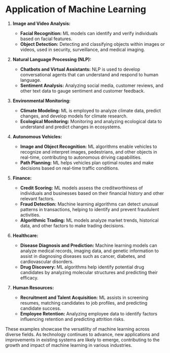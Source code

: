 # Application of Machine Learning

1. **Image and Video Analysis:**
    - **Facial Recognition:** ML models can identify and verify individuals based on facial features.
    - **Object Detection:** Detecting and classifying objects within images or videos, used in security, surveillance, and medical imaging.

2. **Natural Language Processing (NLP):**
    - **Chatbots and Virtual Assistants:** NLP is used to develop conversational agents that can understand and respond to human language.
    - **Sentiment Analysis:** Analyzing social media, customer reviews, and other text data to gauge sentiment and customer feedback.

3. **Environmental Monitoring:**
    - **Climate Modeling:** ML is employed to analyze climate data, predict changes, and develop models for climate research.
    - **Ecological Monitoring:** Monitoring and analyzing ecological data to understand and predict changes in ecosystems.

4. **Autonomous Vehicles:**
    - **Image and Object Recognition:** ML algorithms enable vehicles to recognize and interpret images, pedestrians, and other objects in real-time, contributing to autonomous driving capabilities.
    - **Path Planning:** ML helps vehicles plan optimal routes and make decisions based on real-time traffic conditions.

5. **Finance:**
    - **Credit Scoring:** ML models assess the creditworthiness of individuals and businesses based on their financial history and other relevant factors.
    - **Fraud Detection:** Machine learning algorithms can detect unusual patterns in transactions, helping to identify and prevent fraudulent activities.
    - **Algorithmic Trading:** ML models analyze market trends, historical data, and other factors to make trading decisions.

6. **Healthcare:**
    - **Disease Diagnosis and Prediction:** Machine learning models can analyze medical records, imaging data, and genetic information to assist in diagnosing diseases such as cancer, diabetes, and cardiovascular disorders.
    - **Drug Discovery:** ML algorithms help identify potential drug candidates by analyzing molecular structures and predicting their efficacy.

7. **Human Resources:**
    - **Recruitment and Talent Acquisition:** ML assists in screening resumes, matching candidates to job profiles, and predicting candidate success.
    - **Employee Retention:** Analyzing employee data to identify factors influencing retention and predicting attrition risks.

These examples showcase the versatility of machine learning across diverse fields. As technology continues to advance, new applications and improvements in existing systems are likely to emerge, contributing to the growth and impact of machine learning in various industries.
